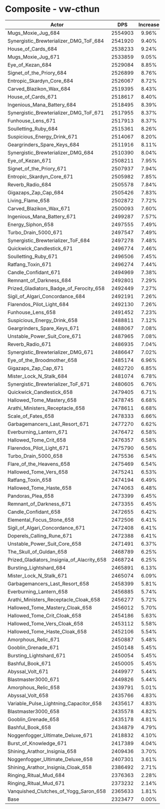 # Composite - vw-cthun
| Actor | DPS | Increase |
|---|:---:|:---:|
|Mugs_Moxie_Jug_684|2554903|9.96%|
|Synergistic_Brewterializer_DMG_ToF_684|2541920|9.40%|
|House_of_Cards_684|2538233|9.24%|
|Mugs_Moxie_Jug_671|2533859|9.05%|
|Eye_of_Kezan_684|2529084|8.85%|
|Signet_of_the_Priory_684|2526899|8.76%|
|Entropic_Skardyn_Core_684|2526067|8.72%|
|Carved_Blazikon_Wax_684|2519395|8.43%|
|House_of_Cards_671|2518617|8.40%|
|Ingenious_Mana_Battery_684|2518495|8.39%|
|Synergistic_Brewterializer_DMG_ToF_671|2517955|8.37%|
|Funhouse_Lens_671|2517913|8.37%|
|Soulletting_Ruby_684|2515361|8.26%|
|Suspicious_Energy_Drink_671|2514067|8.20%|
|Geargrinders_Spare_Keys_684|2511916|8.11%|
|Synergistic_Brewterializer_DMG_684|2510390|8.04%|
|Eye_of_Kezan_671|2508211|7.95%|
|Signet_of_the_Priory_671|2507937|7.94%|
|Entropic_Skardyn_Core_671|2505982|7.85%|
|Reverb_Radio_684|2505578|7.84%|
|Gigazaps_Zap_Cap_684|2505426|7.83%|
|Living_Flame_658|2502872|7.72%|
|Carved_Blazikon_Wax_671|2500093|7.60%|
|Ingenious_Mana_Battery_671|2499287|7.57%|
|Energy_Siphon_658|2497555|7.49%|
|Turbo_Drain_5000_671|2497547|7.49%|
|Synergistic_Brewterializer_ToF_684|2497278|7.48%|
|Quickwick_Candlestick_671|2496774|7.46%|
|Soulletting_Ruby_671|2496506|7.45%|
|Ratfang_Toxin_671|2496274|7.44%|
|Candle_Confidant_671|2494969|7.38%|
|Remnant_of_Darkness_684|2492801|7.29%|
|Prized_Gladiators_Badge_of_Ferocity_658|2492449|7.27%|
|Sigil_of_Algari_Concordance_684|2492191|7.26%|
|Flarendos_Pilot_Light_684|2492130|7.26%|
|Funhouse_Lens_658|2491452|7.23%|
|Suspicious_Energy_Drink_658|2488811|7.12%|
|Geargrinders_Spare_Keys_671|2488067|7.08%|
|Unstable_Power_Suit_Core_671|2487965|7.08%|
|Reverb_Radio_671|2486935|7.04%|
|Synergistic_Brewterializer_DMG_671|2486647|7.02%|
|Eye_of_the_Broodmother_658|2485174|6.96%|
|Gigazaps_Zap_Cap_671|2482720|6.85%|
|Mister_Lock_N_Stalk_684|2481074|6.78%|
|Synergistic_Brewterializer_ToF_671|2480605|6.76%|
|Quickwick_Candlestick_658|2479405|6.71%|
|Hallowed_Tome_Mastery_658|2478745|6.68%|
|Arathi_Ministers_Receptacle_658|2478611|6.68%|
|Scale_of_Fates_658|2478333|6.66%|
|Garbagemancers_Last_Resort_671|2477270|6.62%|
|Everburning_Lantern_671|2476472|6.58%|
|Hallowed_Tome_Crit_658|2476357|6.58%|
|Flarendos_Pilot_Light_671|2475790|6.56%|
|Turbo_Drain_5000_658|2475536|6.54%|
|Flare_of_the_Heavens_658|2475469|6.54%|
|Hallowed_Tome_Vers_658|2475241|6.53%|
|Ratfang_Toxin_658|2474194|6.49%|
|Hallowed_Tome_Haste_658|2474063|6.48%|
|Pandoras_Plea_658|2473399|6.45%|
|Remnant_of_Darkness_671|2473355|6.45%|
|Candle_Confidant_658|2472655|6.42%|
|Elemental_Focus_Stone_658|2472506|6.41%|
|Sigil_of_Algari_Concordance_671|2472408|6.41%|
|Doperels_Calling_Rune_671|2472388|6.41%|
|Unstable_Power_Suit_Core_658|2471491|6.37%|
|The_Skull_of_Guldan_658|2468789|6.25%|
|Prized_Gladiators_Insignia_of_Alacrity_658|2468724|6.25%|
|Bursting_Lightshard_684|2465891|6.13%|
|Mister_Lock_N_Stalk_671|2465074|6.09%|
|Garbagemancers_Last_Resort_658|2458399|5.81%|
|Everburning_Lantern_658|2456885|5.74%|
|Arathi_Ministers_Receptacle_Cloak_658|2456277|5.72%|
|Hallowed_Tome_Mastery_Cloak_658|2456012|5.70%|
|Hallowed_Tome_Crit_Cloak_658|2454186|5.63%|
|Hallowed_Tome_Vers_Cloak_658|2453112|5.58%|
|Hallowed_Tome_Haste_Cloak_658|2452106|5.54%|
|Amorphous_Relic_671|2450887|5.48%|
|Gooblin_Grenade_671|2450148|5.45%|
|Bursting_Lightshard_671|2450054|5.45%|
|Bashful_Book_671|2450005|5.45%|
|Abyssal_Volt_671|2449977|5.44%|
|Blastmaster3000_671|2449826|5.44%|
|Amorphous_Relic_658|2439791|5.01%|
|Abyssal_Volt_658|2435766|4.83%|
|Variable_Pulse_Lightning_Capacitor_658|2435617|4.83%|
|Blastmaster3000_658|2435578|4.82%|
|Gooblin_Grenade_658|2435178|4.81%|
|Bashful_Book_658|2434879|4.79%|
|Noggenfogger_Ultimate_Deluxe_671|2418832|4.10%|
|Burst_of_Knowledge_671|2417389|4.04%|
|Shining_Arathor_Insignia_658|2409436|3.70%|
|Noggenfogger_Ultimate_Deluxe_658|2407301|3.61%|
|Shining_Arathor_Insignia_Cloak_658|2386492|2.71%|
|Ringing_Ritual_Mud_684|2376363|2.28%|
|Ringing_Ritual_Mud_671|2373232|2.14%|
|Vanquished_Clutches_of_Yogg_Saron_658|2365633|1.81%|
|Base|2323477|0.00%|
